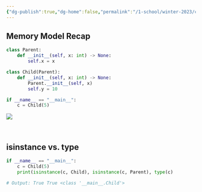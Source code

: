 ```yaml
---
{"dg-publish":true,"dg-home":false,"permalink":"/1-school/winter-2023/csc-148/lecture-notes/week-3-2-week-review/","dgPassFrontmatter":true}
---
```



## Memory Model Recap
```python
class Parent:
	def __init__(self, x: int) -> None:
		self.x = x

class Child(Parent):
	def __init__(self, x: int) -> None:
		Parent.__init__(self, x)
		self.y = 10

if __name__ == "__main__":
	c = Child(5)
```

![](https://i.imgur.com/MvQxIZ1.png)

&nbsp;

## isinstance vs. type

```python
if __name__ == "__main__":
	c = Child(5)
	print(isinstance(c, Child), isinstance(c, Parent), type(c)

# Output: True True <class '__main__.Child'>
```